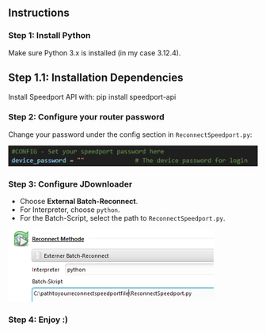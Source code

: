 ## Instructions

### Step 1: Install Python
Make sure Python 3.x is installed (in my case 3.12.4).
## Step 1.1: Installation Dependencies
Install Speedport API with: pip install speedport-api
### Step 2: Configure your router password
Change your password under the config section in `ReconnectSpeedport.py`:

![Set your router password](./assets/passsetup.png)

### Step 3: Configure JDownloader
- Choose **External Batch-Reconnect**.
- For Interpreter, choose `python`.
- For the Batch-Script, select the path to `ReconnectSpeedport.py`.

![JDownloader settings](./assets/Jdownloadsetup.png)

### Step 4: Enjoy :)
